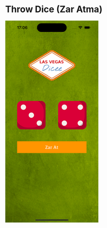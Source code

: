 # Throw Dice (Zar Atma)

<img src="https://github.com/halitbakir/Throw-Dice/blob/main/Throw%20Dice/Throw%20Dice/ssapp.png?raw=true" alt="alt text" width="295" height="639">
